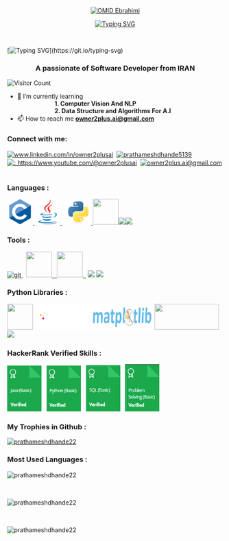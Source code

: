 <p align="center">
  <a href="https://github.com/DenverCoder1">
    <img src="https://user-images.githubusercontent.com/20955511/199138068-0a7b7b75-a024-4f00-803f-30a19c5d1b2d.png" alt="OMID Ebrahimi" /></a>
</p>

<p align="center">
  <!-- Typing SVG by DenverCoder1 - https://github.com/DenverCoder1/readme-typing-svg -->
  <a href="https://git.io/typing-svg"><img src="https://readme-typing-svg.demolab.com?font=Fira+Code&size=21&pause=1000&color=D300F7&width=500&lines=Wellcome+to+my+Github+Profile.;Computer+Vision+and+NLP+Developer;3+Years+exprince+in+A.I+%2C+D.L;Alaways+learning+new+things" alt="Typing SVG" /></a>
</p>












<br />

[![Typing SVG](https://readme-typing-svg.herokuapp.com?size=35&duration=6500&color=01F736&width=800&height=60&lines=Hii+There+%F0%9F%91%8B+%2C+It's+Me+Prathamesh+Dhande.;I+love+coding+in+Python+and+Java.;Welcome+%F0%9F%99%8F+To+My+Github+Profile.)](https://git.io/typing-svg)

<h3 align="center">A passionate of Software Developer from IRAN</h3>

![Visitor Count](https://profile-counter.glitch.me/{prathameshdhande22}/count.svg)

- 🌱 I’m currently learning </br>&nbsp;&nbsp;&nbsp;&nbsp;&nbsp;&nbsp;&nbsp;&nbsp;&nbsp;&nbsp;&nbsp;&nbsp;&nbsp;&nbsp;&nbsp;&nbsp;&nbsp;&nbsp;&nbsp;&nbsp;&nbsp;&nbsp;**1. Computer Vision And NLP**</br>&nbsp;&nbsp;&nbsp;&nbsp;&nbsp;&nbsp;&nbsp;&nbsp;&nbsp;&nbsp;&nbsp;&nbsp;&nbsp;&nbsp;&nbsp;&nbsp;&nbsp;&nbsp;&nbsp;&nbsp;&nbsp;
**2. Data Structure and Algorithms For A.I** </br>
- 📫 How to reach me **owner2plus.ai@gmail.com**

<h3 align="left">Connect with me:</h3>
<p align="left">
<a href="www.linkedin.com/in/owner2plusai" target="blank"><img align="center" src="https://img.shields.io/badge/LinkedIn-0077B5?style=for-the-badge&logo=linkedin&logoColor=white" alt="www.linkedin.com/in/owner2plusai" height="35" width="130" /></a>&nbsp;             
<a href="https://instagram.com/owner_2plus_ai" target="blank"><img align="center" src="https://img.shields.io/badge/Instagram-E000000?style=for-the-badge&logo=instagram&logoColor=white" alt="prathameshdhande5139" height="35" width="150" /></a>&nbsp;
<a href=": https://www.youtube.com/@owner2plusai" target="blank"><img align="center" src="https://img.shields.io/badge/Youtube-E00000?style=for-the-badge&logo=YouTube&logoColor=white" alt=": https://www.youtube.com/@owner2plusai" height="35" width="150" /></a>&nbsp;
<a href="owner2plus.ai@gmail.com" target="blank"><img align="center" src="https://img.shields.io/badge/Gmail-Eff200?style=for-the-badge&logo=Gmail&logoColor=black" alt="owner2plus.ai@gmail.com" height="35" width="150" /></a>&nbsp;

<!-- https://img.shields.io/badge/Youtube-E450ff?style=for-the-badge&logo=YouTube&logoColor=white -->


<!-- 
<a href="https://leetcode.com/prathamesh2003/" target="blank"><img align="center" src="https://img.shields.io/badge/-LeetCode-FFA116?style=for-the-badge&logo=LeetCode&logoColor=black" alt="prathamesh2003" height="35" width="140"/></a>&nbsp; -->

</p>

<h3 align="left">Languages :</h3>
<p align="left"> <a href="https://www.cprogramming.com/" target="_blank" rel="noreferrer"> <img src="https://raw.githubusercontent.com/devicons/devicon/master/icons/c/c-original.svg" alt="c" width="60" height="60"/> </a> <a href="https://www.java.com" target="_blank" rel="noreferrer"><img src="https://raw.githubusercontent.com/devicons/devicon/master/icons/java/java-original.svg" alt="java" width="60" height="60"/> </a> &nbsp;
<a href="https://www.python.org" target="_blank" rel="noreferrer"> <img src="https://raw.githubusercontent.com/devicons/devicon/master/icons/python/python-original.svg" alt="python" width="60" height="60"/> </a> <a href="https://www.mysql.com/" target="_blank" rel="noreferrer">
<img src="https://cdn.jsdelivr.net/gh/devicons/devicon/icons/mysql/mysql-original-wordmark.svg" width="60" height="60" /></a><img src="https://cdn.jsdelivr.net/gh/devicons/devicon/icons/html5/html5-original.svg" height="60"/><img src="https://cdn.jsdelivr.net/gh/devicons/devicon/icons/css3/css3-original.svg" height="60"/>
</p>

<h3 align="left">Tools :</h3>
<p align="left"><a href="https://git-scm.com/" target="_blank" rel="noreferrer"> <img src="https://www.vectorlogo.zone/logos/git-scm/git-scm-icon.svg" alt="git" width="60" height="60"/> </a> &nbsp; <a href="https://code.visualstudio.com/" target="_blank" rel="noreferrer"> 
<img src="https://cdn.jsdelivr.net/gh/devicons/devicon/icons/vscode/vscode-original.svg" width="60" height="60" /></a><a href="https://www.adobe.com/products/premiere.html" target="_blank" rel="noreferrer"> &nbsp;&nbsp;<img src="https://cdn.jsdelivr.net/gh/devicons/devicon/icons/premierepro/premierepro-original.svg" width="60" height="60"/> &nbsp;</a>
<a href="https://www.eclipse.org/"><img src="https://skillicons.dev/icons?i=eclipse&theme=dark" height="60"></a>&nbsp;<a href="https://github.com"><img src="https://skillicons.dev/icons?i=github&theme=dark" height="60"></a>
</p>

<h3 align="left">Python Libraries :</h3>
<p align="left"><a href="https://numpy.org/" target="_blank" rel="noreferrer">
<img src="https://cdn.jsdelivr.net/gh/devicons/devicon/icons/numpy/numpy-original.svg"  width="60" height="60" /></a> <a href="https://pandas.pydata.org/docs/getting_started/index.html" target="_blank" rel="noreferrer"><img src="images/pandas_white.svg" width="130" height="60"/></a><a href="https://matplotlib.org/stable/api/index.html" target="_blank" rel="noreferrer"><img src="images/logo_dark.svg" width="150" height="60"/></a><a href="https://seaborn.pydata.org/api.html" target="_blank" rel="noreferrer"><img src="https://ucarecdn.com/95a55829-e0a1-45e3-ae74-4358ba66e4e3/" width="150" height="60"/></a> 
<a href="https://docs.python-telegram-bot.org/en/stable/index.html"><img src="https://ucarecdn.com/9dff300f-f0c1-46a4-8f2a-0a38c4964ebd/-/scale_crop/80x80/"></a>
</p>

<h3>HackerRank Verified Skills :</h3>
<a href="https://www.hackerrank.com/certificates/ae5dbc2a7242" target="_blank"><img src="images/java.png" alt="java" width="80" ></a> &nbsp;
<a href="https://www.hackerrank.com/certificates/f936f83e707d" target="_blank"><img src="images/python.png" alt="java" width="80" ></a> &nbsp;
<a href="https://www.hackerrank.com/certificates/10858d06e504" target="_blank"><img src="images/sql.png" alt="java" width="80" ></a> &nbsp;
<a href="https://www.hackerrank.com/certificates/b91cefc0b310" target="_blank"><img src="images/problem_solving.png" alt="java" width="80" height="110" ></a>
</br>

<h3> My Trophies in Github :</h3>
<p align="left"> <a href="https://github.com/ryo-ma/github-profile-trophy"><img src="https://github-profile-trophy.vercel.app/?username=prathameshdhande22&theme=radical" alt="prathameshdhande22" /></a> </p>

<h3> Most Used Languages :</h3>
<p><img align="center" src="https://github-readme-stats.vercel.app/api/top-langs?username=prathameshdhande22&show_icons=true&locale=en&layout=compact&theme=highcontrast" alt="prathameshdhande22" /></p>
<br/>

<p><img align="center" src="https://github-readme-stats.vercel.app/api?username=prathameshdhande22&show_icons=true&locale=en&theme=highcontrast" alt="prathameshdhande22" /></p>
<br/>
<p><img align="center" src="https://github-readme-streak-stats.herokuapp.com/?user=prathameshdhande22&theme=highcontrast" alt="prathameshdhande22" /></p>
